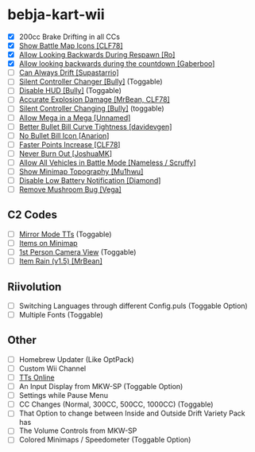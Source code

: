 # bebja-kart-wii
- [x] 200cc Brake Drifting in all CCs
- [x] [Show Battle Map Icons [CLF78]](https://mariokartwii.com/showthread.php?tid=1840)
- [x] [Allow Looking Backwards During Respawn [Ro]](https://mariokartwii.com/showthread.php?tid=2128)
- [x] [Allow looking backwards during the countdown [Gaberboo]](https://mariokartwii.com/showthread.php?tid=2109)
- [ ] [Can Always Drift [Supastarrio]](https://mariokartwii.com/showthread.php?tid=214) 
- [ ] [Silent Controller Changer [Bully]](https://mariokartwii.com/showthread.php?tid=164) (Toggable)
- [ ] [Disable HUD [Bully]](https://mariokartwii.com/showthread.php?tid=60) (Toggable)
- [ ] [Accurate Explosion Damage [MrBean, CLF78]](https://mariokartwii.com/showthread.php?tid=1857)
- [ ] [Silent Controller Changing [Bully]](https://mariokartwii.com/showthread.php?tid=164) (toggable)
- [ ] [Allow Mega in a Mega [Unnamed]](https://mariokartwii.com/showthread.php?tid=1939)
- [ ] [Better Bullet Bill Curve Tightness [davidevgen]](https://mariokartwii.com/showthread.php?tid=196)
- [ ] [No Bullet Bill Icon [Anarion]](https://mariokartwii.com/showthread.php?tid=170)
- [ ] [Faster Points Increase [CLF78]](https://mariokartwii.com/showthread.php?tid=1858)
- [ ] [Never Burn Out [JoshuaMK]](https://mariokartwii.com/showthread.php?tid=1367)
- [ ] [Allow All Vehicles in Battle Mode [Nameless / Scruffy]](https://mariokartwii.com/showthread.php?tid=2081)
- [ ] [Show Minimap Topography [Mu1hwu]](https://mariokartwii.com/showthread.php?tid=2066)
- [ ] [Disable Low Battery Notification [Diamond]](https://mariokartwii.com/showthread.php?tid=1645)
- [ ] [Remove Mushroom Bug [Vega]](https://mariokartwii.com/showthread.php?tid=909)

## C2 Codes
- [ ] [Mirror Mode TTs](https://mariokartwii.com/showthread.php?tid=1981) (Toggable)
- [ ] [Items on Minimap](https://mariokartwii.com/showthread.php?tid=1896)
- [ ] [1st Person Camera View](https://mariokartwii.com/showthread.php?tid=1331) (Toggable)
- [ ] [Item Rain (v1.5) [MrBean]](https://mariokartwii.com/showthread.php?tid=396)

## Riivolution
- [ ] Switching Languages through different Config.puls (Toggable Option)
- [ ] Multiple Fonts (Toggable)

## Other
  - [ ] Homebrew Updater (Like OptPack)
  - [ ] Custom Wii Channel
  - [ ] [TTs Online](https://wiki.tockdom.com/wiki/TTs_Online)
  - [ ] An Input Display from MKW-SP (Toggable Option)
  - [ ] Settings while Pause Menu
  - [ ] CC Changes (Normal, 300CC, 500CC, 1000CC) (Toggable)
  - [ ] That Option to change between Inside and Outside Drift Variety Pack has
  - [ ] The Volume Controls from MKW-SP
  - [ ] Colored Minimaps / Speedometer (Toggable Option)
